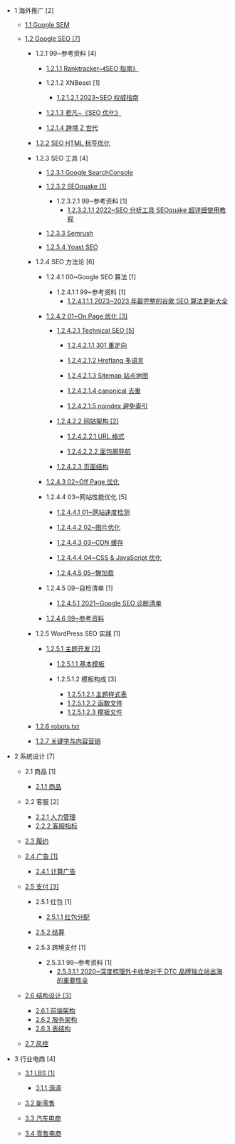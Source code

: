   - 1 海外推广 [2]
    - [1.1 Google SEM](/海外推广/Google%20SEM/README.md)
      
    - [1.2 Google SEO [7]](/海外推广/Google%20SEO/README.md)
      - 1.2.1 99~参考资料 [4]
        - [1.2.1.1 Ranktracker~《SEO 指南》](/海外推广/Google%20SEO/99~参考资料/Ranktracker~《SEO%20指南》/README.md)
          
        - 1.2.1.2 XNBeast [1]
          - [1.2.1.2.1 2023~SEO 权威指南](/海外推广/Google%20SEO/99~参考资料/XNBeast/2023~SEO%20权威指南.md)
        - [1.2.1.3 若凡~《SEO 优化》](/海外推广/Google%20SEO/99~参考资料/若凡~《SEO%20优化》/README.md)
          
        - [1.2.1.4 跨境 Z 世代](/海外推广/Google%20SEO/99~参考资料/跨境%20Z%20世代/README.md)
          
      - [1.2.2 SEO HTML 标签优化](/海外推广/Google%20SEO/SEO%20HTML%20标签优化.md)
      - 1.2.3 SEO 工具 [4]
        - [1.2.3.1 Google SearchConsole](/海外推广/Google%20SEO/SEO%20工具/Google%20SearchConsole/README.md)
          
        - [1.2.3.2 SEOquake [1]](/海外推广/Google%20SEO/SEO%20工具/SEOquake/README.md)
          - 1.2.3.2.1 99~参考资料 [1]
            - [1.2.3.2.1.1 2022~SEO 分析工具 SEOquake 超详细使用教程](/海外推广/Google%20SEO/SEO%20工具/SEOquake/99~参考资料/2022~SEO%20分析工具%20SEOquake%20超详细使用教程.md)
        - [1.2.3.3 Semrush](/海外推广/Google%20SEO/SEO%20工具/Semrush/README.md)
          
        - [1.2.3.4 Yoast SEO](/海外推广/Google%20SEO/SEO%20工具/Yoast%20SEO/README.md)
          
      - 1.2.4 SEO 方法论 [6]
        - 1.2.4.1 00~Google SEO 算法 [1]
          - 1.2.4.1.1 99~参考资料 [1]
            - [1.2.4.1.1.1 2023~2023 年最完整的谷歌 SEO 算法更新大全](/海外推广/Google%20SEO/SEO%20方法论/00~Google%20SEO%20算法/99~参考资料/2023~2023%20年最完整的谷歌%20SEO%20算法更新大全.md)
        - [1.2.4.2 01~On Page 优化 [3]](/海外推广/Google%20SEO/SEO%20方法论/01~On%20Page%20优化/README.md)
          - [1.2.4.2.1 Technical SEO [5]](/海外推广/Google%20SEO/SEO%20方法论/01~On%20Page%20优化/Technical%20SEO/README.md)
            - [1.2.4.2.1.1 301 重定向](/海外推广/Google%20SEO/SEO%20方法论/01~On%20Page%20优化/Technical%20SEO/301%20重定向/README.md)
              
            - [1.2.4.2.1.2 Hreflang 多语言](/海外推广/Google%20SEO/SEO%20方法论/01~On%20Page%20优化/Technical%20SEO/Hreflang%20多语言/README.md)
              
            - [1.2.4.2.1.3 Sitemap 站点地图](/海外推广/Google%20SEO/SEO%20方法论/01~On%20Page%20优化/Technical%20SEO/Sitemap%20站点地图/README.md)
              
            - [1.2.4.2.1.4 canonical 去重](/海外推广/Google%20SEO/SEO%20方法论/01~On%20Page%20优化/Technical%20SEO/canonical%20去重/README.md)
              
            - [1.2.4.2.1.5 noindex 避免索引](/海外推广/Google%20SEO/SEO%20方法论/01~On%20Page%20优化/Technical%20SEO/noindex%20避免索引/README.md)
              
          - [1.2.4.2.2 网站架构 [2]](/海外推广/Google%20SEO/SEO%20方法论/01~On%20Page%20优化/网站架构/README.md)
            - [1.2.4.2.2.1 URL 格式](/海外推广/Google%20SEO/SEO%20方法论/01~On%20Page%20优化/网站架构/URL%20格式/README.md)
              
            - [1.2.4.2.2.2 面包屑导航](/海外推广/Google%20SEO/SEO%20方法论/01~On%20Page%20优化/网站架构/面包屑导航/README.md)
              
          - [1.2.4.2.3 页面结构](/海外推广/Google%20SEO/SEO%20方法论/01~On%20Page%20优化/页面结构/README.md)
            
        - [1.2.4.3 02~Off Page 优化](/海外推广/Google%20SEO/SEO%20方法论/02~Off%20Page%20优化/README.md)
          
        - 1.2.4.4 03~网站性能优化 [5]
          - [1.2.4.4.1 01~网站速度检测](/海外推广/Google%20SEO/SEO%20方法论/03~网站性能优化/01~网站速度检测/README.md)
            
          - [1.2.4.4.2 02~图片优化](/海外推广/Google%20SEO/SEO%20方法论/03~网站性能优化/02~图片优化/README.md)
            
          - [1.2.4.4.3 03~CDN 缓存](/海外推广/Google%20SEO/SEO%20方法论/03~网站性能优化/03~CDN%20缓存/README.md)
            
          - [1.2.4.4.4 04~CSS & JavaScript 优化](/海外推广/Google%20SEO/SEO%20方法论/03~网站性能优化/04~CSS%20&%20JavaScript%20优化/README.md)
            
          - [1.2.4.4.5 05~懒加载](/海外推广/Google%20SEO/SEO%20方法论/03~网站性能优化/05~懒加载/README.md)
            
        - 1.2.4.5 09~自检清单 [1]
          - [1.2.4.5.1 2021~Google SEO 诊断清单](/海外推广/Google%20SEO/SEO%20方法论/09~自检清单/2021~Google%20SEO%20诊断清单.md)
        - [1.2.4.6 99~参考资料](/海外推广/Google%20SEO/SEO%20方法论/99~参考资料/README.md)
          
      - 1.2.5 WordPress SEO 实践 [1]
        - [1.2.5.1 主题开发 [2]](/海外推广/Google%20SEO/WordPress%20SEO%20实践/主题开发/README.md)
          - [1.2.5.1.1 基本模板](/海外推广/Google%20SEO/WordPress%20SEO%20实践/主题开发/基本模板/README.md)
            
          - 1.2.5.1.2 模板构成 [3]
            - [1.2.5.1.2.1 主题样式表](/海外推广/Google%20SEO/WordPress%20SEO%20实践/主题开发/模板构成/主题样式表.md)
            - [1.2.5.1.2.2 函数文件](/海外推广/Google%20SEO/WordPress%20SEO%20实践/主题开发/模板构成/函数文件.md)
            - [1.2.5.1.2.3 模板文件](/海外推广/Google%20SEO/WordPress%20SEO%20实践/主题开发/模板构成/模板文件.md)
      - [1.2.6 robots.txt](/海外推广/Google%20SEO/robots.txt.md)
      - [1.2.7 关键字与内容营销](/海外推广/Google%20SEO/关键字与内容营销/README.md)
        
  - 2 系统设计 [7]
    - 2.1 商品 [1]
      - [2.1.1 商品](/系统设计/商品/商品.md)
    - 2.2 客服 [2]
      - [2.2.1 人力管理](/系统设计/客服/人力管理.md)
      - [2.2.2 客服指标](/系统设计/客服/客服指标.md)
    - [2.3 履约](/系统设计/履约/README.md)
      
    - [2.4 广告 [1]](/系统设计/广告/README.md)
      - [2.4.1 计算广告](/系统设计/广告/计算广告.md)
    - [2.5 支付 [3]](/系统设计/支付/README.md)
      - 2.5.1 红包 [1]
        - [2.5.1.1 红包分配](/系统设计/支付/红包/红包分配.md)
      - [2.5.2 结算](/系统设计/支付/结算/README.md)
        
      - 2.5.3 跨境支付 [1]
        - 2.5.3.1 99~参考资料 [1]
          - [2.5.3.1.1 2020~深度梳理外卡收单对于 DTC 品牌独立站出海的重要性全](/系统设计/支付/跨境支付/99~参考资料/2020~深度梳理外卡收单对于%20DTC%20品牌独立站出海的重要性全.md)
    - [2.6 结构设计 [3]](/系统设计/结构设计/README.md)
      - [2.6.1 前端架构](/系统设计/结构设计/前端架构.md)
      - [2.6.2 服务架构](/系统设计/结构设计/服务架构.md)
      - [2.6.3 表结构](/系统设计/结构设计/表结构.md)
    - [2.7 风控](/系统设计/风控/README.md)
      
  - 3 行业电商 [4]
    - [3.1 LBS [1]](/行业电商/LBS/README.md)
      - [3.1.1 滴滴](/行业电商/LBS/滴滴.md)
    - [3.2 新零售](/行业电商/新零售/README.md)
      
    - [3.3 汽车电商](/行业电商/汽车电商/README.md)
      
    - [3.4 零售电商](/行业电商/零售电商/README.md)
      
